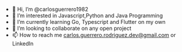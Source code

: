- 👋 Hi, I’m @carlosguerrero1982
- 👀 I’m interested in Javascript,Python and Java Programming
- 🌱 I’m currently learning Go, Typescript and Flutter on my own
- 💞️ I’m looking to collaborate on any open project
- 📫 How to reach me carlos.guerrero.rodriguez.dev@gmail.com or LinkedIn

<!---
carlosguerrero1982/carlosguerrero1982 is a ✨ special ✨ repository because its `README.md` (this file) appears on your GitHub profile.
You can click the Preview link to take a look at your changes.
--->
